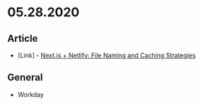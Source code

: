 # 05.28.2020

## Article

- \[Link\] - [Next.js + Netlify: File Naming and Caching Strategies](https://medium.com/@azizhk/next-js-netlify-file-naming-and-caching-strategies-8665b213963f)

## General

- Workday
